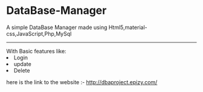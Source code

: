 # DataBase-Manager
A simple DataBase Manager made using
Html5,material-css,JavaScript,Php,MySql
<hr>
With Basic features like:
<li>Login</li>
<li>update</li>
<li>Delete</li>

here is the link to the website :- http://dbaproject.epizy.com/
